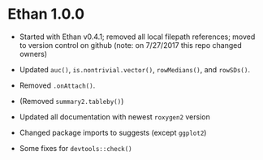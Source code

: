 # Ethan 1.0.0

* Started with Ethan v0.4.1; removed all local filepath references; moved to version control on github (note: on 7/27/2017 this repo changed owners)

* Updated `auc()`, `is.nontrivial.vector()`, `rowMedians()`, and `rowSDs()`.

* Removed `.onAttach()`.

* (Removed `summary2.tableby()`)

* Updated all documentation with newest `roxygen2` version

* Changed package imports to suggests (except `ggplot2`)

* Some fixes for `devtools::check()`
